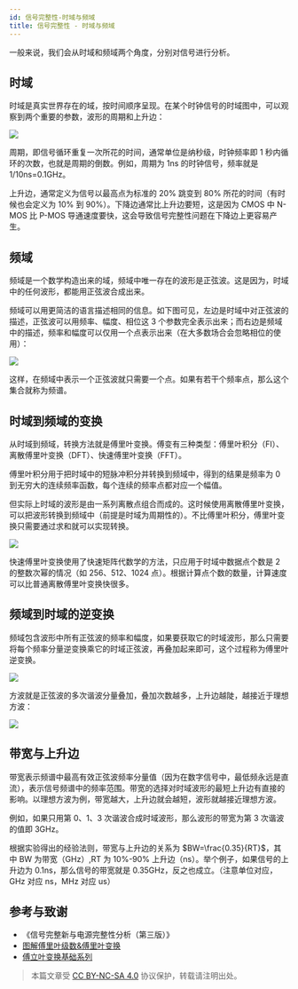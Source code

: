 ```yaml
---
id: 信号完整性-时域与频域
title: 信号完整性 - 时域与频域
---
```


一般来说，我们会从时域和频域两个角度，分别对信号进行分析。

## 时域

时域是真实世界存在的域，按时间顺序呈现。在某个时钟信号的时域图中，可以观察到两个重要的参数，波形的周期和上升边：

![](https://cos.wiki-power.com/img/20220523174037.png)

周期，即信号循环重复一次所花的时间，通常单位是纳秒级，时钟频率即 1 秒内循环的次数，也就是周期的倒数。例如，周期为 1ns 的时钟信号，频率就是 1/10ns=0.1GHz。

上升边，通常定义为信号以最高点为标准的 20% 跳变到 80% 所花的时间（有时候也会定义为 10% 到 90%）。下降边通常比上升边要短，这是因为 CMOS 中 N-MOS 比 P-MOS 导通速度要快，这会导致信号完整性问题在下降边上更容易产生。

## 频域

频域是一个数学构造出来的域，频域中唯一存在的波形是正弦波。这是因为，时域中的任何波形，都能用正弦波合成出来。

频域可以用更简洁的语言描述相同的信息。如下图可见，左边是时域中对正弦波的描述，正弦波可以用频率、幅度、相位这 3 个参数完全表示出来；而右边是频域中的描述，频率和幅度可以仅用一个点表示出来（在大多数场合会忽略相位的使用）：

![](https://cos.wiki-power.com/img/20220102152736.png)

这样，在频域中表示一个正弦波就只需要一个点。如果有若干个频率点，那么这个集合就称为频谱。

## 时域到频域的变换

从时域到频域，转换方法就是傅里叶变换。傅变有三种类型：傅里叶积分（FI）、离散傅里叶变换（DFT）、快速傅里叶变换（FFT）。

傅里叶积分用于把时域中的短脉冲积分并转换到频域中，得到的结果是频率为 0 到无穷大的连续频率函数，每个连续的频率点都对应一个幅值。

但实际上时域的波形是由一系列离散点组合而成的。这时候使用离散傅里叶变换，可以把波形转换到频域中（前提是时域为周期性的）。不比傅里叶积分，傅里叶变换只需要通过求和就可以实现转换。

![](https://cos.wiki-power.com/img/20220102170627.png)

快速傅里叶变换使用了快速矩阵代数学的方法，只应用于时域中数据点个数是 2 的整数次幂的情况（如 256、512、1024 点）。根据计算点个数的数量，计算速度可以比普通离散傅里叶变换快很多。

## 频域到时域的逆变换

频域包含波形中所有正弦波的频率和幅度，如果要获取它的时域波形，那么只需要将每个频率分量逆变换乘它的时域正弦波，再叠加起来即可，这个过程称为傅里叶逆变换。

![](https://cos.wiki-power.com/img/20220102175324.png)

方波就是正弦波的多次谐波分量叠加，叠加次数越多，上升边越陡，越接近于理想方波：

![](https://cos.wiki-power.com/img/20220102175530.png)

## 带宽与上升边

带宽表示频谱中最高有效正弦波频率分量值（因为在数字信号中，最低频永远是直流），表示信号频谱中的频率范围。带宽的选择对时域波形的最短上升边有直接的影响。以理想方波为例，带宽越大，上升边就会越短，波形就越接近理想方波。

例如，如果只用第 0、1、3 次谐波合成时域波形，那么波形的带宽为第 3 次谐波的值即 3GHz。

根据实验得出的经验法则，带宽与上升边的关系为 $BW=\frac{0.35}{RT}$，其中 BW 为带宽（GHz）,RT 为 10%-90% 上升边（ns）。举个例子，如果信号的上升边为 0.1ns，那么信号的带宽就是 0.35GHz，反之也成立。（注意单位对应，GHz 对应 ns，MHz 对应 us）

## 参考与致谢

- 《信号完整新与电源完整性分析（第三版）》
- [图解傅里叶级数&傅里叶变换](https://www.youtube.com/watch?v=q31UcMOuds4)
- [傅立叶变换基础系列](https://www.youtube.com/watch?v=_3D2yPVlh-w&list=PLEUKC88yR4_al2oa2LF0SKS2RPpxmWg3n)

> 本篇文章受 [CC BY-NC-SA 4.0](https://creativecommons.org/licenses/by/4.0/deed.zh) 协议保护，转载请注明出处。

